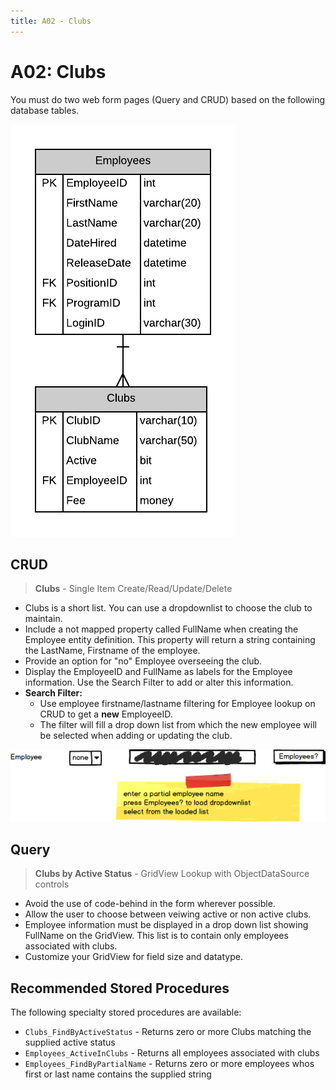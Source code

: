 ```yaml
---
title: A02 - Clubs
---
```

# A02: Clubs

You must do two web form pages (Query and CRUD) based on the following database tables.

![ERD for A02](./A02.png)

## CRUD

> **Clubs** - Single Item Create/Read/Update/Delete

- Clubs is a short list. You can use a dropdownlist to choose the club to maintain.
- Include a not mapped property called FullName when creating the Employee entity definition. This property will return a string containing the LastName, Firstname of the employee.
- Provide an option for "no" Employee overseeing the club.
- Display the EmployeeID and FullName as labels for the Employee information. Use the Search Filter to add or alter this information.
- **Search Filter:**
  - Use employee firstname/lastname filtering for Employee lookup on CRUD to get a **new** EmployeeID.
  - The filter will fill a drop down list from which the new employee will be selected when adding or updating the club. 

![Form A Search Filter](./A02Mockup.png)


## Query

> **Clubs by Active Status** - GridView Lookup with ObjectDataSource controls

- Avoid the use of code-behind in the form wherever possible.
- Allow the user to choose between veiwing active or non active clubs.
- Employee information must be displayed in a drop down list showing FullName on the GridView. This list is to contain only employees associated with clubs.
- Customize your GridView for field size and datatype.

## Recommended Stored Procedures

The following specialty stored procedures are available:

- `Clubs_FindByActiveStatus` - Returns zero or more Clubs matching the supplied active status
- `Employees_ActiveInClubs` - Returns all employees associated with clubs
- `Employees_FindByPartialName` - Returns zero or more employees whos first or last name contains the supplied string
